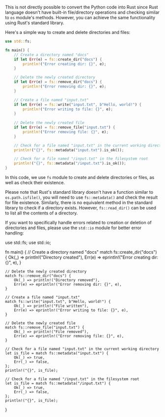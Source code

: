 This is not directly possible to convert the Python code into Rust since Rust language doesn't have built-in file/directory operations and checking similar to `os` module's methods. However, you can achieve the same functionality using Rust's standard library. 

Here's a simple way to create and delete directories and files:
```rust
use std::fs;

fn main() {
    // Create a directory named "docs"
    if let Err(e) = fs::create_dir("docs") {
        println!("Error creating dir: {}", e);
    }

    // Delete the newly created directory
    if let Err(e) = fs::remove_dir("docs") {
        println!("Error removing dir: {}", e);
    }

    // Create a file named "input.txt"
    if let Err(e) = fs::write("input.txt", b"Hello, world!") {
        println!("Error writing to file: {}", e);
    }
    
    // Delete the newly created file
    if let Err(e) = fs::remove_file("input.txt") {
        println!("Error removing file: {}", e);
    }

    // Check for a file named "input.txt" in the current working directory
    println!("{}", fs::metadata("input.txt").is_ok());

    // Check for a file named "/input.txt" in the filesystem root 
    println!("{}", fs::metadata("/input.txt").is_ok());
}
```
In this code, we use `fs` module to create and delete directories or files, as well as check their existence. 

Please note that Rust's standard library doesn't have a function similar to `os.path.isfile()`, you will need to use `fs::metadata()` and check the result for file existence. Similarly, there is no equivalent method in the standard library to check if a directory exists. However, `fs::read_dir()` can be used to list all the contents of a directory. 

If you want to specifically handle errors related to creation or deletion of directories and files, please use the `std::io` module for better error handling:

use std::fs;
use std::io;

fn main() {
    // Create a directory named "docs"
    match fs::create_dir("docs") {
        Ok(_) => println!("Directory created"),
        Err(e) => eprintln!("Error creating dir: {}", e),
    }

    // Delete the newly created directory
    match fs::remove_dir("docs") {
        Ok(_) => println!("Directory removed"),
        Err(e) => eprintln!("Error removing dir: {}", e),
    }

    // Create a file named "input.txt"
    match fs::write("input.txt", b"Hello, world!") {
        Ok(_) => println!("File written"),
        Err(e) => eprintln!("Error writing to file: {}", e),
    }
    
    // Delete the newly created file
    match fs::remove_file("input.txt") {
        Ok(_) => println!("File removed"),
        Err(e) => eprintln!("Error removing file: {}", e),
    }

    // Check for a file named "input.txt" in the current working directory
    let is_file = match fs::metadata("input.txt") {
        Ok(_) => true,
        Err(_) => false,
    };
    println!("{}", is_file);

    // Check for a file named "/input.txt" in the filesystem root 
    let is_file = match fs::metadata("/input.txt") {
        Ok(_) => true,
        Err(_) => false,
    };
    println!("{}", is_file);
}
